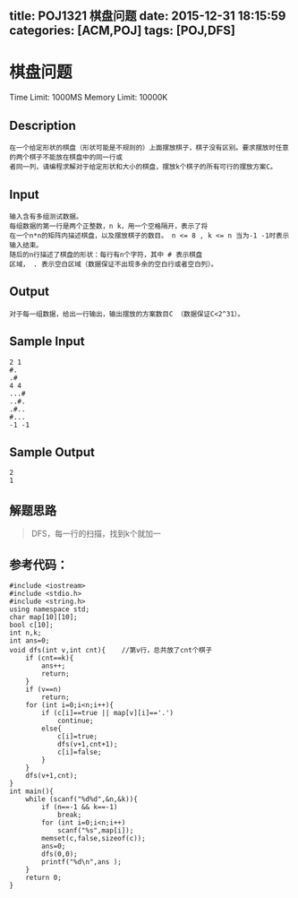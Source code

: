 title: POJ1321 棋盘问题
date: 2015-12-31 18:15:59
categories: [ACM,POJ]
tags: [POJ,DFS]
---
# 棋盘问题

Time Limit: 1000MS		Memory Limit: 10000K

## Description

	在一个给定形状的棋盘（形状可能是不规则的）上面摆放棋子，棋子没有区别。要求摆放时任意的两个棋子不能放在棋盘中的同一行或
	者同一列，请编程求解对于给定形状和大小的棋盘，摆放k个棋子的所有可行的摆放方案C。

<!--more-->

## Input

	输入含有多组测试数据。 
	每组数据的第一行是两个正整数，n k，用一个空格隔开，表示了将
	在一个n*n的矩阵内描述棋盘，以及摆放棋子的数目。 n <= 8 , k <= n 当为-1 -1时表示输入结束。 
	随后的n行描述了棋盘的形状：每行有n个字符，其中 # 表示棋盘
	区域， . 表示空白区域（数据保证不出现多余的空白行或者空白列）。 

## Output

	对于每一组数据，给出一行输出，输出摆放的方案数目C （数据保证C<2^31）。

## Sample Input

	2 1
	#.
	.#
	4 4
	...#
	..#.
	.#..
	#...
	-1 -1

## Sample Output

	2
	1

## 解题思路

>DFS，每一行的扫描，找到k个就加一

## 参考代码：
```objc
#include <iostream>
#include <stdio.h>
#include <string.h>
using namespace std;
char map[10][10];
bool c[10];
int n,k;
int ans=0;
void dfs(int v,int cnt){	//第v行，总共放了cnt个棋子
	if (cnt==k){
		ans++;
		return;
	}
	if (v==n)
		return;
	for (int i=0;i<n;i++){
		if (c[i]==true || map[v][i]=='.')
			continue;
		else{
			c[i]=true;
			dfs(v+1,cnt+1);
			c[i]=false;
		}
	}
	dfs(v+1,cnt);
}
int main(){
	while (scanf("%d%d",&n,&k)){
		if (n==-1 && k==-1)
			break;
		for (int i=0;i<n;i++)
			scanf("%s",map[i]);
		memset(c,false,sizeof(c));
		ans=0;
		dfs(0,0);
		printf("%d\n",ans );
	}
	return 0;
}
```